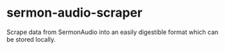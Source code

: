 # sermon-audio-scraper
Scrape data from SermonAudio into an easily digestible format which can be stored locally. 
